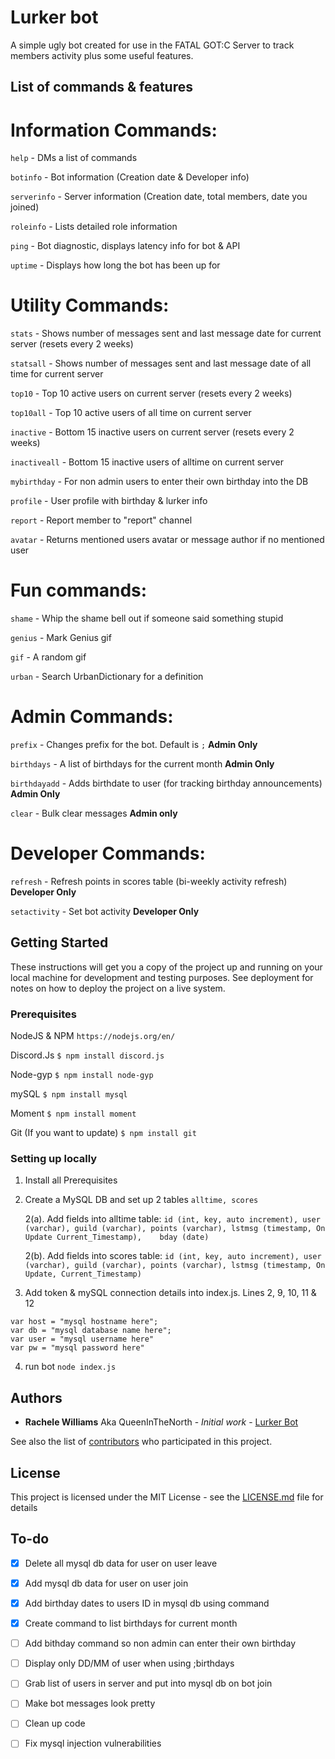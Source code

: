# Lurker bot

A simple ugly bot created for use in the FATAL GOT:C Server to track members activity plus some useful features.

## List of commands & features

# Information Commands:

```help``` - DMs a list of commands

```botinfo``` - Bot information (Creation date & Developer info)

```serverinfo``` - Server information (Creation date, total members, date you joined)

```roleinfo``` - Lists detailed role information

```ping``` - Bot diagnostic, displays latency info for bot & API

```uptime``` - Displays how long the bot has been up for

# Utility Commands:

```stats``` - Shows number of messages sent and last message date for current server (resets every 2 weeks)

```statsall``` - Shows number of messages sent and last message date of all time for current server

```top10``` - Top 10 active users on current server (resets every 2 weeks) 

```top10all``` - Top 10 active users of all time on current server

```inactive``` - Bottom 15 inactive users on current server (resets every 2 weeks)

```inactiveall``` - Bottom 15 inactive users of alltime on current server

```mybirthday``` - For non admin users to enter their own birthday into the DB

```profile``` - User profile with birthday & lurker info

```report``` - Report member to "report" channel

```avatar``` - Returns mentioned users avatar or message author if no mentioned user

# Fun commands:

```shame``` - Whip the shame bell out if someone said something stupid

```genius``` - Mark Genius gif

```gif``` - A random gif

```urban``` - Search UrbanDictionary for a definition

# Admin Commands:

```prefix``` - Changes prefix for the bot. Default is ```;``` **Admin Only**

```birthdays``` - A list of birthdays for the current month **Admin Only**

```birthdayadd``` - Adds birthdate to user (for tracking birthday announcements) **Admin Only**

```clear``` - Bulk clear messages **Admin only**

# Developer Commands:

```refresh``` - Refresh points in scores table (bi-weekly activity refresh) **Developer Only**

```setactivity``` - Set bot activity **Developer Only**





## Getting Started

These instructions will get you a copy of the project up and running on your local machine for development and testing purposes. See deployment for notes on how to deploy the project on a live system.

### Prerequisites

NodeJS & NPM
```https://nodejs.org/en/```

Discord.Js
```$ npm install discord.js```

Node-gyp
```$ npm install node-gyp```

mySQL
````$ npm install mysql````

Moment
```$ npm install moment```

Git (If you want to update)
```$ npm install git```


### Setting up locally

1. Install all Prerequisites

2. Create a MySQL DB and set up 2 tables
```alltime, scores```

   2(a). Add fields into alltime table: 
   ```id (int, key, auto increment), user (varchar), guild (varchar), points (varchar), lstmsg (timestamp, On Update Current_Timestamp),    bday (date)```

   2(b). Add fields into scores table: 
   ```id (int, key, auto increment), user (varchar), guild (varchar), points (varchar), lstmsg (timestamp, On Update, Current_Timestamp)```
   
3. Add token & mySQL connection details into index.js. Lines 2, 9, 10, 11 & 12
```const token = 'bot token here';
var host = "mysql hostname here";
var db = "mysql database name here";
var user = "mysql username here"
var pw = "mysql password here"
```
   
4. run bot
```node index.js```

## Authors

* **Rachele Williams** Aka QueenInTheNorth - *Initial work* - [Lurker Bot](https://github.com/rachelew10/LurkerBot-Public)

See also the list of [contributors](https://github.com/rachelew10/LurkerBot-Public/contributors) who participated in this project.

## License

This project is licensed under the MIT License - see the [LICENSE.md](LICENSE.md) file for details

## To-do
- [X] Delete all mysql db data for user on user leave
- [X] Add mysql db data for user on user join
- [X] Add birthday dates to users ID in mysql db using command
- [X] Create command to list birthdays for current month
- [ ] Add bithday command so non admin can enter their own birthday
- [ ] Display only DD/MM of user when using ;birthdays 
- [ ] Grab list of users in server and put into mysql db on bot join

- [ ] Make bot messages look pretty
- [ ] Clean up code
- [ ] Fix mysql injection vulnerabilities
